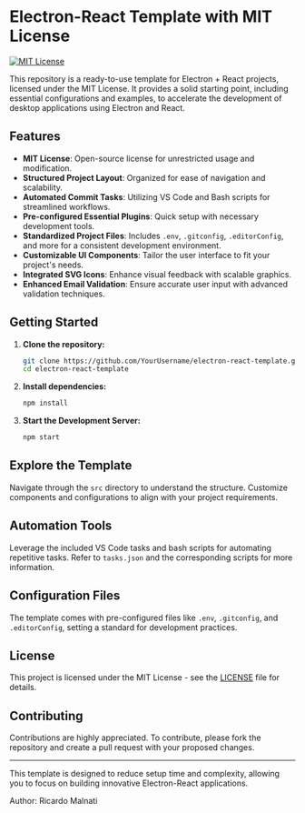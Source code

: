 # Electron-React Template with MIT License

[![MIT License](https://img.shields.io/badge/license-MIT-green.svg)](LICENSE)

This repository is a ready-to-use template for Electron + React projects, licensed under the MIT License. It provides a solid starting point, including essential configurations and examples, to accelerate the development of desktop applications using Electron and React.

## Features

- **MIT License**: Open-source license for unrestricted usage and modification.
- **Structured Project Layout**: Organized for ease of navigation and scalability.
- **Automated Commit Tasks**: Utilizing VS Code and Bash scripts for streamlined workflows.
- **Pre-configured Essential Plugins**: Quick setup with necessary development tools.
- **Standardized Project Files**: Includes `.env`, `.gitconfig`, `.editorConfig`, and more for a consistent development environment.
- **Customizable UI Components**: Tailor the user interface to fit your project's needs.
- **Integrated SVG Icons**: Enhance visual feedback with scalable graphics.
- **Enhanced Email Validation**: Ensure accurate user input with advanced validation techniques.

## Getting Started

1. **Clone the repository:**

   ```bash
   git clone https://github.com/YourUsername/electron-react-template.git
   cd electron-react-template
   ```

2. **Install dependencies:**

   ```bash
   npm install
   ```

3. **Start the Development Server:**

   ```bash
   npm start
   ```

## Explore the Template

Navigate through the `src` directory to understand the structure. Customize components and configurations to align with your project requirements.

## Automation Tools

Leverage the included VS Code tasks and bash scripts for automating repetitive tasks. Refer to `tasks.json` and the corresponding scripts for more information.

## Configuration Files

The template comes with pre-configured files like `.env`, `.gitconfig`, and `.editorConfig`, setting a standard for development practices.

## License

This project is licensed under the MIT License - see the [LICENSE](LICENSE) file for details.

## Contributing

Contributions are highly appreciated. To contribute, please fork the repository and create a pull request with your proposed changes.

---

This template is designed to reduce setup time and complexity, allowing you to focus on building innovative Electron-React applications.

Author: Ricardo Malnati
```
